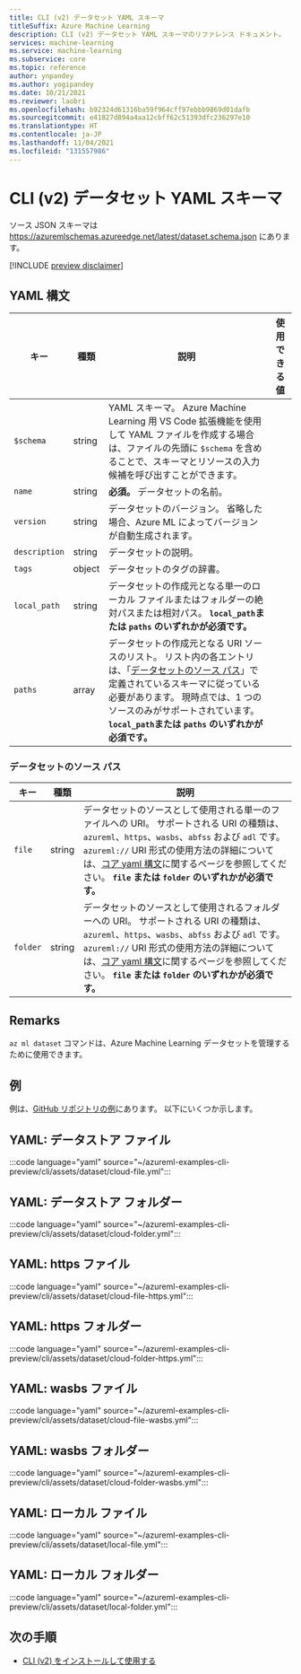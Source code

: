 ```yaml
---
title: CLI (v2) データセット YAML スキーマ
titleSuffix: Azure Machine Learning
description: CLI (v2) データセット YAML スキーマのリファレンス ドキュメント。
services: machine-learning
ms.service: machine-learning
ms.subservice: core
ms.topic: reference
author: ynpandey
ms.author: yogipandey
ms.date: 10/21/2021
ms.reviewer: laobri
ms.openlocfilehash: b92324d61316ba59f964cff97ebbb9869d01dafb
ms.sourcegitcommit: e41827d894a4aa12cbff62c51393dfc236297e10
ms.translationtype: HT
ms.contentlocale: ja-JP
ms.lasthandoff: 11/04/2021
ms.locfileid: "131557986"
---
```

# <a name="cli-v2-dataset-yaml-schema"></a>CLI (v2) データセット YAML スキーマ

ソース JSON スキーマは https://azuremlschemas.azureedge.net/latest/dataset.schema.json にあります。

[!INCLUDE [preview disclaimer](../../includes/machine-learning-preview-generic-disclaimer.md)]

## <a name="yaml-syntax"></a>YAML 構文

| キー | 種類 | 説明 | 使用できる値 |
| --- | ---- | ----------- | -------------- |
| `$schema` | string | YAML スキーマ。 Azure Machine Learning 用 VS Code 拡張機能を使用して YAML ファイルを作成する場合は、ファイルの先頭に `$schema` を含めることで、スキーマとリソースの入力候補を呼び出すことができます。 | |
| `name` | string | **必須。** データセットの名前。 | |
| `version` | string | データセットのバージョン。 省略した場合、Azure ML によってバージョンが自動生成されます。 | |
| `description` | string | データセットの説明。 | |
| `tags` | object | データセットのタグの辞書。 | |
| `local_path` | string | データセットの作成元となる単一のローカル ファイルまたはフォルダーの絶対パスまたは相対パス。 **`local_path`または `paths` のいずれかが必須です。** | |
| `paths` | array | データセットの作成元となる URI ソースのリスト。 リスト内の各エントリは、「[データセットのソース パス](#dataset-source-path)」で定義されているスキーマに従っている必要があります。 現時点では、1 つのソースのみがサポートされています。  **`local_path`または `paths` のいずれかが必須です。** | |

### <a name="dataset-source-path"></a>データセットのソース パス

| キー | 種類 | 説明 |
| --- | ---- | ----------- |
| `file` | string | データセットのソースとして使用される単一のファイルへの URI。 サポートされる URI の種類は、`azureml`、`https`、`wasbs`、`abfss` および `adl` です。 `azureml://` URI 形式の使用方法の詳細については、[コア yaml 構文](reference-yaml-core-syntax.md)に関するページを参照してください。 **`file` または `folder` のいずれかが必須です。** |
| `folder` | string | データセットのソースとして使用されるフォルダーへの URI。 サポートされる URI の種類は、`azureml`、`https`、`wasbs`、`abfss` および `adl` です。 `azureml://` URI 形式の使用方法の詳細については、[コア yaml 構文](reference-yaml-core-syntax.md)に関するページを参照してください。 **`file` または `folder` のいずれかが必須です。** |

## <a name="remarks"></a>Remarks

`az ml dataset` コマンドは、Azure Machine Learning データセットを管理するために使用できます。

## <a name="examples"></a>例

例は、[GitHub リポジトリの例](https://github.com/Azure/azureml-examples/tree/main/cli/assets/dataset)にあります。 以下にいくつか示します。

## <a name="yaml-datastore-file"></a>YAML: データストア ファイル

:::code language="yaml" source="~/azureml-examples-cli-preview/cli/assets/dataset/cloud-file.yml":::

## <a name="yaml-datastore-folder"></a>YAML: データストア フォルダー

:::code language="yaml" source="~/azureml-examples-cli-preview/cli/assets/dataset/cloud-folder.yml":::

## <a name="yaml-https-file"></a>YAML: https ファイル

:::code language="yaml" source="~/azureml-examples-cli-preview/cli/assets/dataset/cloud-file-https.yml":::

## <a name="yaml-https-folder"></a>YAML: https フォルダー

:::code language="yaml" source="~/azureml-examples-cli-preview/cli/assets/dataset/cloud-folder-https.yml":::

## <a name="yaml-wasbs-file"></a>YAML: wasbs ファイル

:::code language="yaml" source="~/azureml-examples-cli-preview/cli/assets/dataset/cloud-file-wasbs.yml":::

## <a name="yaml-wasbs-folder"></a>YAML: wasbs フォルダー

:::code language="yaml" source="~/azureml-examples-cli-preview/cli/assets/dataset/cloud-folder-wasbs.yml":::

## <a name="yaml-local-file"></a>YAML: ローカル ファイル

:::code language="yaml" source="~/azureml-examples-cli-preview/cli/assets/dataset/local-file.yml":::

## <a name="yaml-local-folder"></a>YAML: ローカル フォルダー

:::code language="yaml" source="~/azureml-examples-cli-preview/cli/assets/dataset/local-folder.yml":::

## <a name="next-steps"></a>次の手順

- [CLI (v2) をインストールして使用する](how-to-configure-cli.md)
